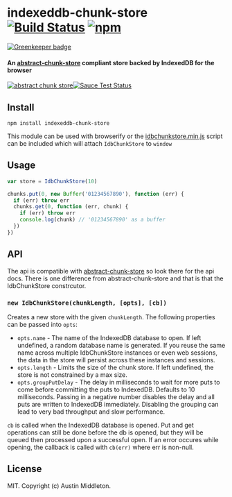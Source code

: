 # indexeddb-chunk-store [![Build Status](https://travis-ci.org/xuset/indexeddb-chunk-store.svg?branch=master)](https://travis-ci.org/xuset/indexeddb-chunk-store) [![npm](https://img.shields.io/npm/v/indexeddb-chunk-store.svg)](https://npmjs.org/package/indexeddb-chunk-store)

[![Greenkeeper badge](https://badges.greenkeeper.io/xuset/indexeddb-chunk-store.svg)](https://greenkeeper.io/)

#### An [abstract-chunk-store](https://www.npmjs.com/package/abstract-chunk-store) compliant store backed by IndexedDB for the browser

[![abstract chunk store](https://cdn.rawgit.com/mafintosh/abstract-chunk-store/master/badge.svg)](https://github.com/mafintosh/abstract-chunk-store)[![Sauce Test Status](https://saucelabs.com/browser-matrix/xuset-idb-chunk.svg)](https://saucelabs.com/u/xuset-idb-chunk)

## Install

`npm install indexeddb-chunk-store`

This module can be used with browserify or the [idbchunkstore.min.js](https://raw.githubusercontent.com/xuset/indexeddb-chunk-store/master/idbchunkstore.min.js) script can be included which will attach `IdbChunkStore` to `window`

## Usage

```js
var store = IdbChunkStore(10)

chunks.put(0, new Buffer('01234567890'), function (err) {
  if (err) throw err
  chunks.get(0, function (err, chunk) {
    if (err) throw err
    console.log(chunk) // '01234567890' as a buffer
  })
})
```

## API

The api is compatible with [abstract-chunk-store](https://github.com/mafintosh/abstract-chunk-store#api) so look there for the api docs. There is one difference from abstract-chunk-store and that is that the IdbChunkStore constrcutor.

### `new IdbChunkStore(chunkLength, [opts], [cb])`

Creates a new store with the given `chunkLength`. The following properties can be passed into `opts`:
* `opts.name` - The name of the IndexedDB database to open. If left undefined, a random database name is generated. If you reuse the same name across multiple IdbChunkStore instances or even web sessions, the data in the store will persist across these instances and sessions.
* `opts.length` - Limits the size of the chunk store. If left undefined, the store is not constrained by a max size.
* `opts.groupPutDelay` - The delay in milliseconds to wait for more puts to come before committing the puts to IndexedDB. Defaults to 10 milliseconds. Passing in a negative number disables the delay and all puts are written to IndexedDB immediately. Disabling the grouping can lead to very bad throughput and slow performance.

`cb` is called when the IndexedDB database is opened. Put and get operations can still be done before the db is opened, but they will be queued then processed upon a successful open. If an error occures while opening, the callback is called with `cb(err)` where err is non-null.

## License

MIT. Copyright (c) Austin Middleton.
